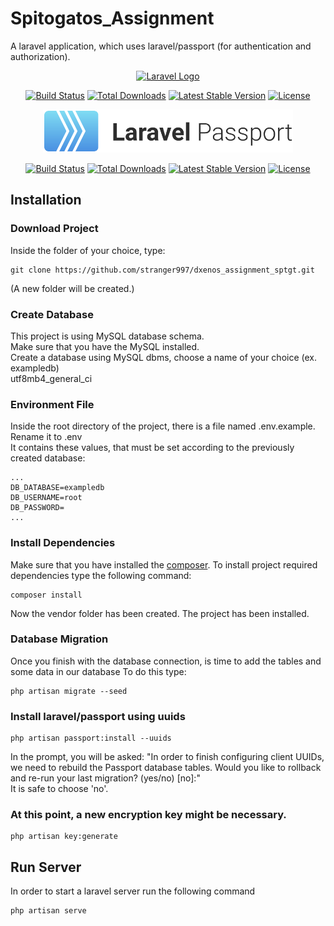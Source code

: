 # Spitogatos_Assignment

A laravel application, which uses laravel/passport (for authentication and authorization).

<p align="center"><a href="https://laravel.com" target="_blank"><img src="https://raw.githubusercontent.com/laravel/art/master/logo-lockup/5%20SVG/2%20CMYK/1%20Full%20Color/laravel-logolockup-cmyk-red.svg" width="400" alt="Laravel Logo"></a></p>

<p align="center">
<a href="https://travis-ci.org/laravel/framework"><img src="https://travis-ci.org/laravel/framework.svg" alt="Build Status"></a>
<a href="https://packagist.org/packages/laravel/framework"><img src="https://img.shields.io/packagist/dt/laravel/framework" alt="Total Downloads"></a>
<a href="https://packagist.org/packages/laravel/framework"><img src="https://img.shields.io/packagist/v/laravel/framework" alt="Latest Stable Version"></a>
<a href="https://packagist.org/packages/laravel/framework"><img src="https://img.shields.io/packagist/l/laravel/framework" alt="License"></a>
</p>

<p align="center" dir="auto"><a href="https://github.com/laravel/passport" target="_blank"><img src="https://raw.githubusercontent.com/laravel/passport/10.x/art/logo.svg" width="400" alt="Laravel Passport Logo"></a></p>

<p align="center" dir="auto">
<a href="https://github.com/laravel/passport/actions"><img src="https://github.com/laravel/passport/workflows/tests/badge.svg" alt="Build Status" style="max-width: 100%;"></a>
<a href="https://packagist.org/packages/laravel/passport" rel="nofollow"><img src="https://camo.githubusercontent.com/811b5d95b9d74c37f103c1c888bfac306af970274b0d4db300e4a04d05fc5725/68747470733a2f2f696d672e736869656c64732e696f2f7061636b61676973742f64742f6c61726176656c2f70617373706f7274" alt="Total Downloads" data-canonical-src="https://img.shields.io/packagist/dt/laravel/passport" style="max-width: 100%;"></a>
<a href="https://packagist.org/packages/laravel/passport" rel="nofollow"><img src="https://camo.githubusercontent.com/945e0ba687acfe07359a8eb64083d6a0505b2b0f91c4c1daeca4a8340dbdeb0f/68747470733a2f2f696d672e736869656c64732e696f2f7061636b61676973742f762f6c61726176656c2f70617373706f7274" alt="Latest Stable Version" data-canonical-src="https://img.shields.io/packagist/v/laravel/passport" style="max-width: 100%;"></a>
<a href="https://packagist.org/packages/laravel/passport" rel="nofollow"><img src="https://camo.githubusercontent.com/49fe5035c7c2a8342d6c2532d546b85a468f2f28f74a907453f1fcdfa5858696/68747470733a2f2f696d672e736869656c64732e696f2f7061636b61676973742f6c2f6c61726176656c2f70617373706f7274" alt="License" data-canonical-src="https://img.shields.io/packagist/l/laravel/passport" style="max-width: 100%;"></a>
</p>

## Installation
### Download Project
Inside the folder of your choice, type:
```
git clone https://github.com/stranger997/dxenos_assignment_sptgt.git
```
(A new folder will be created.)
### Create Database
This project is using MySQL database schema. <br>
Make sure that you have the MySQL installed. <br>
Create a database using MySQL dbms, choose a name of your choice (ex. exampledb) <br>
utf8mb4_general_ci
### Environment File
Inside the root directory of the project, there is a file named .env.example. <br>
Rename it to .env <br>
It contains these values, that must be set according to the previously created database:<br>
```
...
DB_DATABASE=exampledb
DB_USERNAME=root
DB_PASSWORD=
...
```
### Install Dependencies
Make sure that you have installed the [composer](https://getcomposer.org/).
To install project required dependencies type the following command:
```
composer install
```
Now the vendor folder has been created.
The project has been installed.
### Database Migration
Once you finish with the database connection, is time to add the tables and some data in our database
To do this type:
```
php artisan migrate --seed
```
### Install laravel/passport using uuids
```
php artisan passport:install --uuids
```
In the prompt, you will be asked:
"In order to finish configuring client UUIDs, we need to rebuild the Passport database tables. Would you like to rollback and re-run your last migration? (yes/no) [no]:"
<br>It is safe to choose 'no'.
### At this point, a new encryption key might be necessary.
```
php artisan key:generate
```
## Run Server
In order to start a laravel server run the following command
```
php artisan serve
```
